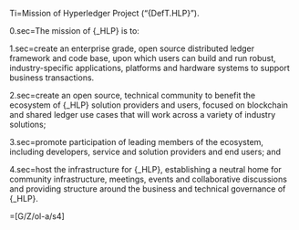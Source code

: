 Ti=Mission of Hyperledger Project (“{DefT.HLP}”).

0.sec=The mission of {_HLP} is to:

1.sec=create an enterprise grade, open source distributed ledger framework and code base, upon which users can build and run robust, industry-specific applications, platforms and hardware systems to support business transactions.

2.sec=create an open source, technical community to benefit the ecosystem of {_HLP} solution providers and users, focused on blockchain and shared ledger use cases that will work across a variety of industry solutions;

3.sec=promote participation of leading members of the ecosystem, including developers, service and solution providers and end users; and

4.sec=host the infrastructure for {_HLP}, establishing a neutral home for community infrastructure, meetings, events and collaborative discussions and providing structure around the business and technical governance of {_HLP}.

=[G/Z/ol-a/s4]
